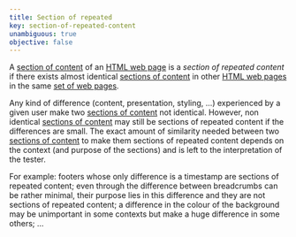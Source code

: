 ```yaml
---
title: Section of repeated
key: section-of-repeated-content
unambiguous: true
objective: false
---
```


A [section of content][] of an [HTML web page][html web page] is a _section of repeated content_ if there exists almost identical [sections of content][] in other [HTML web pages][html web page] in the same [set of web pages](https://www.w3.org/TR/WCAG21/#dfn-set-of-web-pages).

Any kind of difference (content, presentation, styling, …) experienced by a given user make two [sections of content][] not identical. However, non identical [sections of content][] may still be sections of repeated content if the differences are small. The exact amount of similarity needed between two [sections of content][] to make them sections of repeated content depends on the context (and purpose of the sections) and is left to the interpretation of the tester.

For example: footers whose only difference is a timestamp are sections of repeated content; even through the difference between breadcrumbs can be rather minimal, their purpose lies in this difference and they are not sections of repeated content; a difference in the colour of the background may be unimportant in some contexts but make a huge difference in some others; …

[html web page]: #web-page-html 'Definition of HTML web page'
[section of content]: #section-of-content 'Definition of section of content'
[sections of content]: #section-of-content 'Definition of section of content'
